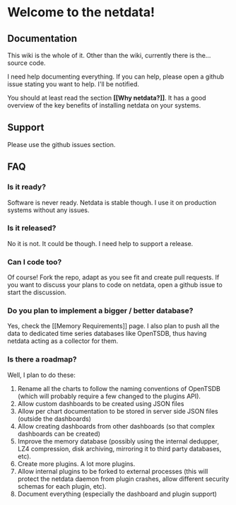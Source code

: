 # Welcome to the netdata!

## Documentation

This wiki is the whole of it. Other than the wiki, currently there is the... source code.

I need help documenting everything. If you can help, please open a github issue stating you want to help. I'll be notified.

You should at least read the section **[[Why netdata?]]**. It has a good overview of the key benefits of installing netdata on your systems.

## Support

Please use the github issues section.

## FAQ

### Is it ready?

Software is never ready. Netdata is stable though. I use it on production systems without any issues.

### Is it released?

No it is not. It could be though. I need help to support a release.

### Can I code too?

Of course! Fork the repo, adapt as you see fit and create pull requests.
If you want to discuss your plans to code on netdata, open a github issue to start the discussion.

### Do you plan to implement a bigger / better database?

Yes, check the [[Memory Requirements]] page. I also plan to push all the data to dedicated time series databases like OpenTSDB, thus having netdata acting as a collector for them.

### Is there a roadmap?

Well, I plan to do these:

1. Rename all the charts to follow the naming conventions of OpenTSDB (which will probably require a few changed to the plugins API).
2. Allow custom dashboards to be created using JSON files
3. Allow per chart documentation to be stored in server side JSON files (outside the dashboards)
4. Allow creating dashboards from other dashboards (so that complex dashboards can be created)
5. Improve the memory database (possibly using the internal dedupper, LZ4 compression, disk archiving, mirroring it to third party databases, etc).
6. Create more plugins. A lot more plugins.
7. Allow internal plugins to be forked to external processes (this will protect the netdata daemon from plugin crashes, allow different security schemas for each plugin, etc).
8. Document everything (especially the dashboard and plugin support)

